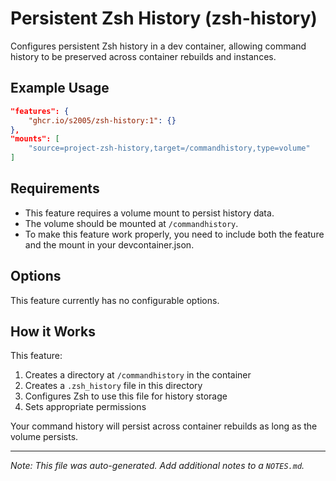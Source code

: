 # Persistent Zsh History (zsh-history)

Configures persistent Zsh history in a dev container, allowing command history to be preserved across container rebuilds and instances.

## Example Usage

```json
"features": {
    "ghcr.io/s2005/zsh-history:1": {}
},
"mounts": [
    "source=project-zsh-history,target=/commandhistory,type=volume"
]
```

## Requirements

- This feature requires a volume mount to persist history data.
- The volume should be mounted at `/commandhistory`.
- To make this feature work properly, you need to include both the feature and the mount in your devcontainer.json.

## Options

This feature currently has no configurable options.

## How it Works

This feature:
1. Creates a directory at `/commandhistory` in the container
2. Creates a `.zsh_history` file in this directory
3. Configures Zsh to use this file for history storage
4. Sets appropriate permissions

Your command history will persist across container rebuilds as long as the volume persists.

---

_Note: This file was auto-generated. Add additional notes to a `NOTES.md`._
